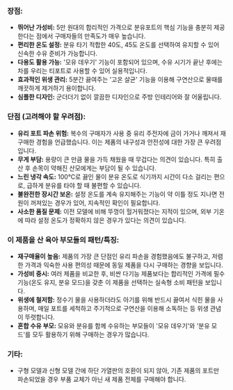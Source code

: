 ### **장점:**

- **뛰어난 가성비:** 5만 원대의 합리적인 가격으로 분유포트의 핵심 기능을 충분히 제공한다는 점에서 구매자들의 만족도가 매우 높습니다.
- **편리한 온도 설정:** 분유 타기 적합한 40도, 45도 온도를 선택하여 유지할 수 있어 신속한 수유 준비가 가능합니다.
- **다용도 활용 가능:** '모유 데우기' 기능이 포함되어 있으며, 수유 시기가 끝난 후에는 차를 우리는 티포트로 사용할 수 있어 실용적입니다.
- **효과적인 위생 관리:** 5분간 끓여주는 '고온 살균' 기능을 이용해 구연산으로 물때를 깨끗하게 제거하기 용이합니다.
- **심플한 디자인:** 군더더기 없이 깔끔한 디자인으로 주방 인테리어와 잘 어울립니다.

### **단점 (고려해야 할 우려점):**

- **유리 포트 파손 위험:** 복수의 구매자가 사용 중 유리 주전자에 금이 가거나 깨져서 재구매한 경험을 언급했습니다. 이는 제품의 내구성과 안전성에 대한 가장 큰 우려점입니다.
- **무게 부담:** 용량이 큰 만큼 물을 가득 채웠을 때 무겁다는 의견이 있습니다. 특히 출산 후 손목이 약해진 산모에게는 부담이 될 수 있습니다.
- **느린 냉각 속도:** 100℃로 끓인 물이 분유 온도로 식기까지 시간이 다소 걸리는 편으로, 급하게 분유를 타야 할 때 불편할 수 있습니다.
- **불완전한 장시간 보온:** 설정 온도를 계속 유지해주는 기능이 약 이틀 정도 지나면 전원이 꺼져있는 경우가 있어, 지속적인 확인이 필요합니다.
- **사소한 품질 문제:** 이전 모델에 비해 뚜껑이 헐거워졌다는 지적이 있으며, 외부 기온에 따라 설정 온도가 정확하지 않은 경우가 있다는 의견이 있습니다.

### **이 제품을 산 육아 부모들의 패턴/특징:**

- **재구매율이 높음:** 제품의 가장 큰 단점인 유리 파손을 경험했음에도 불구하고, 저렴한 가격과 익숙한 사용 편의성 때문에 동일 제품을 다시 구매하는 경향을 보입니다.
- **가성비 중시:** 여러 제품을 비교한 후, 비싼 다기능 제품보다는 합리적인 가격에 필수 기능(온도 유지, 분유 모드)을 갖춘 이 제품을 선택하는 실속형 소비 패턴을 보입니다.
- **위생에 철저함:** 정수기 물을 사용하더라도 아기를 위해 반드시 끓여서 식힌 물을 사용하며, 매일 포트를 세척하고 주기적으로 구연산을 이용해 소독하는 등 위생 관념이 뚜렷합니다.
- **혼합 수유 부모:** 모유와 분유를 함께 수유하는 부모들이 '모유 데우기'와 '분유 모드'를 모두 활용하기 위해 구매하는 경우가 많습니다.

### **기타:**

- 구형 모델과 신형 모델 간에 하단 가열판의 호환이 되지 않아, 기존 제품의 포트만 파손되었을 경우 부품 교체가 아닌 새 제품 전체를 구매해야 합니다.
